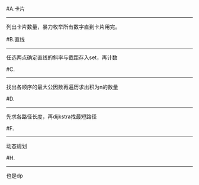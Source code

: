 #A.卡片

***

列出卡片数量，暴力枚举所有数字直到卡片用完。

#B.直线

***

任选两点确定直线的斜率与截距存入set，再计数

#C.

***

找出各顺序的最大公因数再遍历求出积为n的数量

#D.

***

先求各路径长度，再dijkstra找最短路径

#F.

***

动态规划

#H.

***

也是dp
